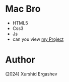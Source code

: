 # Mac Bro
- HTML5
- Css3
- Js
- can you view [my Project](https://dazzling-pudding-bd9c2a.netlify.app/)
# Author 
(2024) Xurshid Ergashev 
